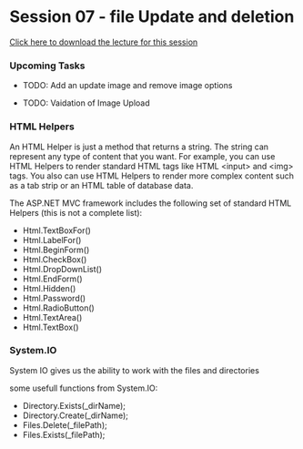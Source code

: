 # Session 07 - file Update and deletion

[Click here to download the lecture for this session](https://www.idrive.com/idrive/sh/sh?k=j3s5i8x8y9)


### Upcoming Tasks

  - TODO: Add an update image and remove image options

  - TODO: Vaidation of Image Upload


### HTML Helpers

An HTML Helper is just a method that returns a string. The string can represent any type of content that you want. For example, you can use HTML Helpers to render standard HTML tags like HTML \<input\> and \<img\> tags. You also can use HTML Helpers to render more complex content such as a tab strip or an HTML table of database data.

The ASP.NET MVC framework includes the following set of standard HTML Helpers (this is not a complete list):

- Html.TextBoxFor()
- Html.LabelFor()
- Html.BeginForm()
- Html.CheckBox()
- Html.DropDownList()
- Html.EndForm()
- Html.Hidden()
- Html.Password()
- Html.RadioButton()
- Html.TextArea()
- Html.TextBox()


### System.IO

System IO gives us the ability to work with the files and directories

some usefull functions from System.IO:

- Directory.Exists(_dirName);
- Directory.Create(_dirName);
- Files.Delete(_filePath);
- Files.Exists(_filePath);